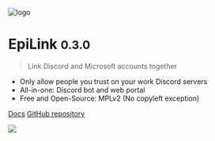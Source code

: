 ![logo](logo.svg)

# EpiLink <small>0.3.0</small>

> Link Discord and Microsoft accounts together

- Only allow people you trust on your work Discord servers
- All-in-one: Discord bot and web portal
- Free and Open-Source: MPLv2 (No copyleft exception)

[Docs](#epilink) [GitHub repository](https://github.com/EpiLink/EpiLink)

![](/bg.jpg)